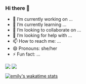 ### Hi there 👋

- 🔭 I’m currently working on ...
- 🌱 I’m currently learning ...
- 👯 I’m looking to collaborate on ...
- 🤔 I’m looking for help with ...
- 📫 How to reach me: ...
- 😄 Pronouns: she/her
- ⚡ Fun fact: ...


<img align="center" src="https://i.pinimg.com/originals/24/69/dc/2469dc167b689508905f1e908d9d5395.gif" style="margin:auto">

<img align="center" src="https://github-readme-stats.vercel.app/api/top-langs/?username=ef1301&layout=compact&theme=dracula&langs_count=4">

[![emily's wakatime stats](https://github-readme-stats.vercel.app/api/wakatime?username=ef1301)](https://github.com/anuraghazra/github-readme-stats)

